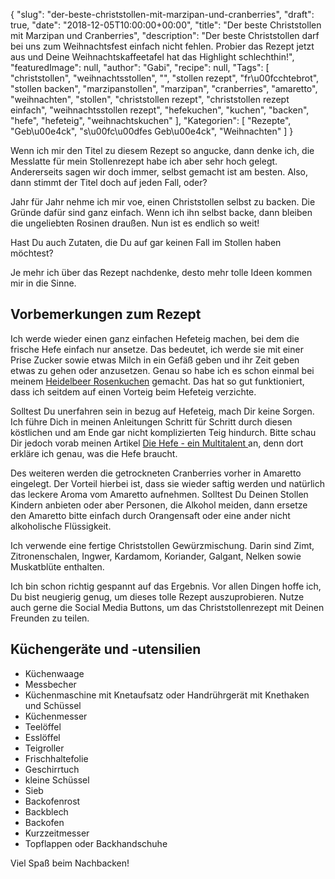 {
    "slug": "der-beste-christstollen-mit-marzipan-und-cranberries",
    "draft": true,
    "date": "2018-12-05T10:00:00+00:00",
    "title": "Der beste Christstollen mit Marzipan und Cranberries",
    "description": "Der beste Christstollen darf bei uns zum Weihnachtsfest einfach nicht fehlen. Probier das Rezept jetzt aus und Deine Weihnachtskaffeetafel hat das Highlight schlechthin!",
    "featuredImage": null,
    "author": "Gabi",
    "recipe": null,
    "Tags": [
        "christstollen",
        "weihnachtsstollen",
        "",
        "stollen rezept",
        "fr\u00fcchtebrot",
        "stollen backen",
        "marzipanstollen",
        "marzipan",
        "cranberries",
        "amaretto",
        "weihnachten",
        "stollen",
        "christstollen rezept",
        "christstollen rezept einfach",
        "weihnachtsstollen rezept",
        "hefekuchen",
        "kuchen",
        "backen",
        "hefe",
        "hefeteig",
        "weihnachtskuchen"
    ],
    "Kategorien": [
        "Rezepte",
        "Geb\u00e4ck",
        "s\u00fc\u00dfes Geb\u00e4ck",
        "Weihnachten"
    ]
}

Wenn ich mir den Titel zu diesem Rezept so angucke, dann denke ich, die Messlatte für mein Stollenrezept habe ich aber sehr hoch gelegt. Andererseits sagen wir doch immer, selbst gemacht ist am besten. Also, dann stimmt der Titel doch auf jeden Fall, oder?

Jahr für Jahr nehme ich mir voe, einen Christstollen selbst zu backen. Die Gründe dafür sind ganz einfach. Wenn ich ihn selbst backe, dann bleiben die ungeliebten Rosinen draußen. Nun ist es endlich so weit!

Hast Du auch Zutaten, die Du auf gar keinen Fall im Stollen haben möchtest?

Je mehr ich über das Rezept nachdenke, desto mehr tolle Ideen kommen mir in die Sinne.

## Vorbemerkungen zum Rezept

Ich werde wieder einen ganz einfachen Hefeteig machen, bei dem die frische Hefe einfach nur ansetze. Das bedeutet, ich werde sie mit einer Prise Zucker sowie etwas Milch in ein Gefäß geben und ihr Zeit geben etwas zu gehen oder anzusetzen. Genau so habe ich es schon einmal bei meinem [Heidelbeer Rosenkuchen](https://kochfokus.de/artikel/heidelbeer-rosenkuchen-eine-su-e-ss-e-versuchung/ "Heidelbeer Rosenkuchen") gemacht. Das hat so gut funktioniert, dass ich seitdem auf einen Vorteig beim Hefeteig verzichte.

Solltest Du unerfahren sein in bezug auf Hefeteig, mach Dir keine Sorgen. Ich führe Dich in meinen Anleitungen Schritt für Schritt durch diesen köstlichen und am Ende gar nicht komplizierten Teig hindurch. Bitte schau Dir jedoch vorab meinen Artikel [Die Hefe - ein Multitalent ](https://kochfokus.de/artikel/hefe/ "Die Hefe - ein Multitalent ")an, denn dort erkläre ich genau, was die Hefe braucht.

Des weiteren werden die getrockneten Cranberries vorher in Amaretto eingelegt. Der Vorteil hierbei ist, dass sie wieder saftig werden und natürlich das leckere Aroma vom Amaretto aufnehmen. Solltest Du Deinen Stollen Kindern anbieten oder aber Personen, die Alkohol meiden, dann ersetze den Amaretto bitte einfach durch Orangensaft oder eine ander nicht alkoholische Flüssigkeit.

Ich verwende eine fertige Christstollen Gewürzmischung. Darin sind Zimt, Zitronenschalen, Ingwer, Kardamom, Koriander, Galgant, Nelken sowie Muskatblüte enthalten.

Ich bin schon richtig gespannt auf das Ergebnis. Vor allen Dingen hoffe ich, Du bist neugierig genug, um dieses tolle Rezept auszuprobieren. Nutze auch gerne die Social Media Buttons, um das Christstollenrezept mit Deinen Freunden zu teilen.

## Küchengeräte und -utensilien

- Küchenwaage
- Messbecher
- Küchenmaschine mit Knetaufsatz oder Handrührgerät mit Knethaken und Schüssel
- Küchenmesser
- Teelöffel
- Esslöffel
- Teigroller
- Frischhaltefolie
- Geschirrtuch
- kleine Schüssel
- Sieb
- Backofenrost
- Backblech
- Backofen
- Kurzzeitmesser
- Topflappen oder Backhandschuhe

Viel Spaß beim Nachbacken!